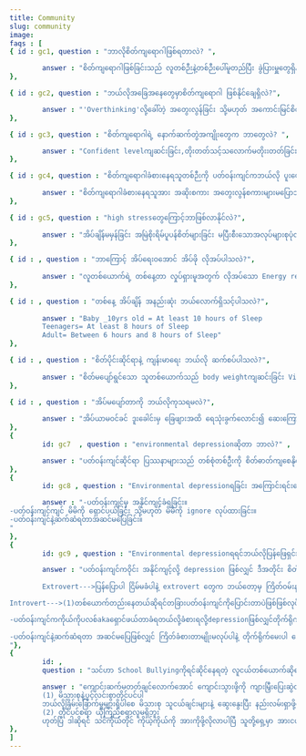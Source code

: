 ```yaml
---
title: Community
slug: community
image:
faqs : [
{ id : gc1, question : "ဘာလိုစိတ်ကျရောဂါဖြစ်ရတာလဲ? ",

        answer : "စိတ်ကျရောဂါဖြစ်ခြင်းသည် လူတစ်ဉီးနဲ့တစ်ဉီးပေါ်မူတည်ပြီး ခွဲပြားမှူတွေရှိနိုင်ပါတယ် များသောအားဖြင့် မိမိ နေထိုင်ရာပတ်ဝန်းကျင် နှင့် လုပ်ငန်းခွင်တို့သည် စိတ်ကျရောဂါဖြစ်ပေါ်စေခြင်း၏ ပင်မသော့ချက်တစ်ခုဖြစ်ပါတယ်။ လူတစ်ယောက်၏ စိတ်ကျန်းမားခြင်း မကျန်းမာခြင်းသည် နေ့စဉ်ပြောဆိုဆက်ဆံ ဆောင်ရွက်နေရသော Communityတစ်ခုအပေါ်မူတည်ပါတယ်။ မိမိ လုပ်ဆောင်ရမည့် အလုပ်တာဝန်များ ကြံကြာမှူ မှားယွင်းမှူကြောင့် stressဟုခေါ်သော ဖိစီးမှအနည်းငယ်စဖြစ်တည်ရမှ ထပ်တလဲလဲ ဖြစ်လာ ခံစားရလာသောအခါ depression ဟုခေါသော မိမိကိုယ်ကို ယုံကြည်မှူကျဆင်းခြင်း အဆိုးမြင်စိတ်များသာဖြစ်ပေါ်လာခြင်းစသည့်စိတ်ဓာတ်ကျဆင်းခြင်း၏ Signများကိုခံစားရနိုင်ပါတယ်။"
},

{ id : gc2, question : "ဘယ်လိုအခြေအနေတွေမှာစိတ်ကျရောဂါ ဖြစ်နိုင်ချေရှိလဲ?",

        answer : "'Overthinking'လို့ခေါ်တဲ့ အတွေးလွန်ခြင်း သို့မဟုတ် အကောင်းမြင်စိတ် ပျောက်ဆုံးနေသော အ‌ခြေအနေမျိုးတွင်ဖြစ်ပေါ်တတ်ပါတယ်။"
},

{ id : gc3, question : "စိတ်ကျရောဂါရဲ့ နောက်ဆက်တွဲအကျိုးတွေက ဘာတွေလဲ? ",

        answer : "Confident levelကျဆင်းခြင်း,တိုးတတ်သင့်သလောက်မတိုးးတတ်ခြင်း,'စိတ်ထောင်းကိုယ်ကြေ'ဆိုသောဆိုရိုးအတိုင်း စိတ်၏စေရာလိုက်၍  General Heathcareများ လစ်ဟာခြင်းများဖြစ်စေတတ်ပါတယ်။"
},

{ id : gc4, question : "စိတ်ကျရောဂါခံစားနေရသူတစ်ဉီးကို ပတ်ဝန်းကျင်ကဘယ်လို ပူးပေါင်း ကုသပေးမှူတွေ လုပ်ပေးနိုင်သလဲ?",
       
        answer : "စိတ်ကျရောဂါခံစားနေရသူအား အဆိုးစကား အတွေးလွန်စကားများမပြောဘဲ ထိုသူ၏အတွေးအမြင် အယူဆများကို နားထောင်ပေးခြင်းသည် ထိရောက်သောကုသနည်း တစ်ခုဖြစ်ပါသည်။"
},

{ id : gc5, question : "high stressတွေကြောင့်ဘာဖြစ်လာနိုင်လဲ?",
       
        answer : "အိပ်ချိန်မမှန်ခြင်း အမြဲစိုးရိမ်ပူပန်စိတ်များခြင်း မပြီးစီးသောအလုပ်များစုပုံလာခြင်း တို့သည် high stress ဖြစ်စေနိုင်ပါသည်။"
},

{ id : , question : "ဘာကြောင့် အိပ်ရေးဝအောင် အိပ်ဖို လိုအပ်ပါသလဲ?",
       
        answer : "လူတစ်ယောက်ရဲ့ တစ်နေ့တာ လှုပ်ရှားမူအတွက် လိုအပ်သော Energy requirementကိုကြည့်မည်ဆိုပါက'အိပ်ချိန်ဘယ်လောက်ရှိသလဲ'ဟူသော မေးခွန်းကိုလည်းမေးရမည်ဖြစ်သည်။ တစ်နေ့တာကိုစတင်ဖို့အတွက် internal Systemတွေနဲ့ Organic processတွေအတွက် အိပ်စက်အနားယူခြင်းသည် အရေးကြီးသော အစိတ်ပိုင်းတစ်ခုအနေဖြင့်ပါဝင်နေပါတယ်။"
},

{ id : , question : "တစ်နေ့ အိပ်ချိန် အနည်းဆုံး ဘယ်လောက်ရှိသင့်ပါသလဲ?",
       
        answer : "Baby _10yrs old = At least 10 hours of Sleep
        Teenagers= At least 8 hours of Sleep
        Adult= Between 6 hours and 8 hours of Sleep"
},

{ id : , question : "စိတ်ပိုင်းဆိုင်ရာနဲ့ ကျန်းမာရေး ဘယ်လို ဆက်စပ်ပါသလဲ?",
       
        answer : "စိတ်မပျော်ရွင်သော သူတစ်ယောက်သည် body weightကျဆင်းခြင်း Visual shapesများ သိသိသာသာ ပြောင်းလဲလာခြင်းတို့ကိုတွေ့ရပါမည်။ စိတ်စစေရာအတိုင်း နေနေတတ်ပြီး တစ်နေ့တာလုပ်ဆောင်ရမယ့် Bodyအတွက် လိုအပ်သော လုပ်ဆောင်ချက်များကိုမေ့လျော့ခြင်းများနှင့်ဆက်စပ်ပြီး ကျန်းမာရေးကို ထိခိုက်စေနိင်ပါသည်။"
},

{ id : , question : "အိပ်မပျော်တာကို ဘယ်လိုကုသရမလဲ?",
       
        answer : "အိပ်ယာမဝင်ခင် ဒူးခေါင်းမှ ခြေဖျားအထိ ရေသုံးခွက်လောင်း၍ ဆေးကြောပေးခြင်း စိတ်တည်ငြိမ်စေရန် meditation လုပ်ခြင်း calm and soft musicများ နားထောင်ခြင်းတို့ဖြင့် ကိုယ်တိုင်ကုသနိုင်ပါသည်။ ထို့ထက်အခြေအနေဆိုးပါက သက်ဆိုင်ရာ Physician များနှင့် ပြသပြီး ဆေးသောက်ကုသခြင်း exercise ဖြင့်ကုသခြင်းနည်းလမ်းများလည်းရှိပါသည်။"
},
{
        id: gc7  , question : "environmental depressionဆိုတာ ဘာလဲ?" ,

        answer : "ပတ်ဝန်းကျင်ဆိုင်ရာ ပြဿနာများသည် တစ်စုံတစ်ဦးကို စိတ်ဓာတ်ကျစေနိုင်သည်။အဲ့ဟာကို environmental depression ဟုခေါ်သည်။"
},
{
        id: gc8 , question : "Environmental depressionရခြင်း အကြောင်းရင်းတွေက ဘာတွေလဲ?" ,

        answer : "-ပတ်ဝန်းကျင်မှ အနိုင်ကျင့်ခံရခြင်း။
-ပတ်ဝန်းကျင်ကျင် မိမိကို ရှောင်ပယ်ခြင်း သို့မဟုတ် မိမိကို ignore လုပ်ထားခြင်း။
-ပတ်ဝန်းကျင်နဲ့ဆက်ဆံရတာအဆင်‌မပြေခြင်း။
"
},
{
        id: gc9 , question : "Environmental depressionရရင်ဘယ်လိုပြန်ဖြေရှင်းမလဲ။" ,

        answer : "ပတ်ဝန်းကျင်ကဝိုင်း အနိုင်ကျင့်လို့ depression ဖြစ်လျှင် ဒီအတိုင်း စိတ်ထဲမှာကြိတ်မငိုပါနဲ့ ကိုယ်ကမမှားပဲနဲ့လုပ်သမျှငြိမ်ခံနေရအောင် သဲအိတ်လဲမဟုတ်။ ဆိုတော့ ဖြေရှင်းဖို့နည်းလမ်းက 2 ခုရှိပါတယ်။
        
        Extrovert--->ပြန်ပြောပါ ငြိမ်မခံပါနဲ့ extrovert တွေက ဘယ်တော့မှ ကြိတ်ဝမ်းနည်းမှာလဲမဟုတ်ပါ ပြောစရာရှိတာပြောပါတယ်။

Introvert--->(1)တစ်ယောက်တည်းနေတယ်ဆိုရင်တခြားပတ်ဝန်းကျင်ကိုပြောင်းတာပဲဖြစ်ဖြစ်လုပ်ပါ။(2)ပြောင်းဖို့အဆင်မပြေရင်ကိုယ်နဲ့အဆင်ပြေပြီးအနားမှာရှိတဲ့တဲ့bffတို့မိသားစုဝင်တို့ကိုပြောပါ။introvertတွေကextrovertတွေလိုအော်ကြီးဟစ်ကျယ်တွေမ‌ေကျနပ်တာ‌ကိုထုတ်‌ေပြာတာ‌ေတွမလုပ်တတ်တော့ depression ဖြစ်နိုင်ခြေပိုများပါတယ် (မှတ်ချက်:အခုစာရေးနေတဲ့sout chaw gyi လို ambiverts တွေကတော့ ကြိုက်ရာလမ်းရွေးလို့ရပါတယ်)။ //ရူးနေတာပဲ

-ပတ်ဝန်းကျင်ကကိုယ်ကိုပလစ်akaရှောင်ဖယ်တာခံရတယ်လို့ခံစားရလို့depressionဖြစ်လျှင်တိုက်ရိုက်‌ရှင်းပါ။ဒီအခြေနေကျတိုက်ရိုက်မပြောလျှင်ဖြေရှင်းဖို့လုံးဝမလွယ်ပါ။တိုက်ရိုက်ဖြေရှင်းပါကပြဿနာရဲ့mainကိုသိပြီးဖြေရှင်နိုင်မှာပါ။ တခါတရံ ကိုယ့်ဘက်ကပဲဇွတ်ကြီးပလစ်တယ်လို့ခံစားနေရတာတွေပါ တိုက်ရိုက်ဖြေရှင်းလိုက်တာနဲ့သိနိုင်ပါတယ်။
 
-ပတ်ဝန်းကျင်နဲ့ဆက်ဆံရတာ အဆင်မပြေဖြစ်လျှင် ကြိတ်ခံစားတာမျိုးမလုပ်ပါနဲ့ တိုက်ရိုက်မေးပါ ပြောရဲဆိုရဲ ဖြစ်ဖို့လိုအပ်ပါမည်အဲ့တာ မှ pov နှစ်ဘက်စလုံးကို သဘောပေါက်ပြီးကိုယ်အမှားသူ့အမှား ကို မျက်စိပွင့်သွားပြီး ပြင်ဆင်လို့ရမှ environmental depression မရှိမှာပါ။
"},
{
        id: , 
        question : "သင်ဟာ School Bullyingကိုရင်ဆိုင်နေရတဲ့ လူငယ်တစ်ယောက်ဆိုရင် ဘယ်လိုလုပ်ရမလဲ",

        answer : "ကျောင်းဆက်မတတ်ချင်လောက်အောင် ကျောင်းသွားဖို့ကို ကျားမြှီးပြေးဆွဲတာထက်ကြောက်နေကြတဲ့သူတွေရှိပါတယ်။ သူတို့က ပညာရေးကိုလည်း မရပ်တန့်ချင်ဘူး ကျောင်းဆက်တတ်ဖို့ကလည်း ကျာင်းမှာ ရုပ်ပိုင်းဆိုင်ရာကို ဒါမှမဟုတ် မိသားစုနောက်ခံအသိုင်းဝိုင်းနဲ့ပတ်သက်ပြီး မကောင်းပြောဆို ခြိမ်းခြောက်အနိုင်ကျင့်သူတွေ ကိုယ့်ရဲ့ Pravicyကိုထိပါးသည်အထိ မိန်းကလေးဆိုလည်း မိန်းကလေးတစ်ယောက်ရဲ့အရှက်တရား ယောကျာ်းလေးဆိုလည်း သူတို့ရဲ့မာန အဲ့လိုထိခိုက်တဲ့ထိ School Bullyingတွေက ပိုမိုဆိုးရွားလာပါတယ်။အဲ့ဒါကြောင့် အဲ့လိုအခြေအနေနဲ့ ရင်ဆိုင်နေရပြီဆိုရင်
        (1) မိသားစုနဲ့ပွင့်လင်းစွာတိုင်ပင်ပါ
        ဘယ်လိုခြိမ်းခြောက်မှူများရှိပါစေ မိသားစု သူငယ်ချင်းများနဲ့ ဆွေးနွေးပြီး နည်းလမ်းရှာဖို့လိုအပ်ပါတယ် Bully to Suicide ဖြစ်ရတဲ့အကြောင်းကတော့ ကြားထဲမှာ Stress aloneဆိုတဲ့ processတစ်ခုလည်းပါပါတယ်။ ကိုယ်က အနိုင်ကျင့်ခံရတယ် ပြောဖို့အဆင်မပြေတဲ့အခြေအနေထိဖြစ်သွားတယ် ဒီတိုင်း တစ်ယောက်ထဲ ကြိတ်ခံစားတယ် ပြီးတော့ သက်သေလိုက်တယ်။ ဒါဆို bullyလုပ်ရတာကို အရသာတွေ့တဲ့သူတွေများလာမှာပေါ့ ဒါဆို သင့်လိုလူတွေများပြားလာပြီး ကမ်ဘာကြီးက ဘူလီဝေါ်ကြီး ဖြစ်လာနိုင်ပါတယ်
        (2) တိုင်ပင်စရာ ယုံကြည်စရာလူမရှိဘူး
        ဟုတ်ပြီ ဒါဆိုရင် သင်ကိုယ်တိုင် ကိုယ့်ကိုယ်ကို အားကိုဖို့လိုလာပါပြီ သူတို့ရှေ့မှာ အားငယ်ပြနေမယ် ကြောက်ရွံပြနေမယ်ဆိုရင် ကမ်းတတ် လာမှာပေါ့ မဟုတ်ဘူးလား ဒါကြောင့် ကိုယ်ကဘယ်လောက်သန်မာကြောင်း သူတို့အထင်သေးစရာမဟုတ်ကြောင်း အလုပ်နဲ့ဘဲဖြစ်စေ လုပ်တွေ့ဖြစ်စေ သိမြင်အောင်ပြပေးသင့်ပါတယ် ပြန်ပြီးရိုက်ပါထိုးပါလို့ပြောချင်တာတော့မဟုတ်ပါဘူး ဉပဒေဘောင်ထဲကနေရင်ဆိုင်တိုက်ခိုက်ပါ။သင်သည်သာ သင့်အားကိုးရာပါ ဒီလောကကြီးမှာ သင့်ကလွဲပြီး သင့်အတွက် ရပ်တည်မယ့် သင့်အတွက် ရှင်သန်မယ့်သူဆိုတာရှားပါတယ် 'I have come to love myself, who I am for who I was and for who I hope to become'လို့ World Wide Band တစ်ခုဖြစ်တဲ့ 'BTS'ရဲ့ Leader 'RM'ကပြောခဲ့ဖူးပါတယ်။ ဒါကြောင့် bullyလုပ်ခံနေရရင်လည်း ကိုယ့်ကိုကိုယ်ချစ်ပြီး suicide မလုပ်ဖို့ အရှုံး‌မပေးဖို့ ရဲရင့်စွာရင်ဆိုင်ဖို့ ရင်ထဲကနေလှိုက်လှိုက်လှဲလှဲ အကြံပေးချင်ပါတယ် အမျိုးသားကောင်း အမျိုးသမီးကောင်းလူငယ်တို့။"
},
]
---
```


